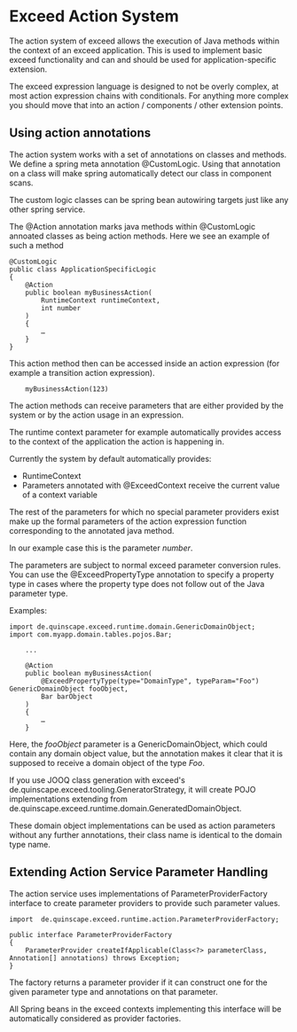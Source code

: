 Exceed Action System
====================

The action system of exceed allows the execution of Java methods within the context of
an exceed application. This is used to implement basic exceed functionality and 
can and should be used for application-specific extension.

The exceed expression language is designed to not be overly complex, at most 
action expression chains with conditionals. For anything more complex you should
move that into an action / components / other extension points. 


Using action annotations
------------------------

The action system works with a set of annotations on classes and methods. We define
a spring meta annotation @CustomLogic. Using that annotation on a class will make spring
automatically detect our class in component scans.

The custom logic classes can be spring bean autowiring targets just like any other spring
service.

The @Action annotation marks java methods within @CustomLogic annoated classes as 
being action methods. Here we see an example of such a method 

```
@CustomLogic
public class ApplicationSpecificLogic
{
    @Action
    public boolean myBusinessAction(
        RuntimeContext runtimeContext,
        int number
    )
    {
        …
    }
}
```

This action method then can be accessed inside an action expression (for example a transition action expression).


```
    myBusinessAction(123)
```

The action methods can receive parameters that are either provided by the system or
by the action usage in an expression.

The runtime context parameter for example automatically provides access to the context of the 
application the action is happening in.

Currently the system by default automatically provides:

 * RuntimeContext 
 * Parameters annotated with @ExceedContext receive the current value of a context variable 

The rest of the parameters for which no special parameter providers exist make up
the formal parameters of the action expression function corresponding to the 
annotated java method.

In our example case this is the parameter *number*.

The parameters are subject to normal exceed parameter conversion rules. You can
use the @ExceedPropertyType annotation to specify a property type in cases where
the property type does not follow out of the Java parameter type.

Examples:

```
import de.quinscape.exceed.runtime.domain.GenericDomainObject;
import com.myapp.domain.tables.pojos.Bar;

    ...
    
    @Action
    public boolean myBusinessAction(
        @ExceedPropertyType(type="DomainType", typeParam="Foo") GenericDomainObject fooObject,
        Bar barObject
    )
    {
        …
    }
```

Here, the *fooObject* parameter is a GenericDomainObject, which could contain any domain 
object value, but the annotation makes it clear that it is supposed to receive
a domain object of the type *Foo*.

If you use JOOQ class generation with exceed's de.quinscape.exceed.tooling.GeneratorStrategy,
it will create POJO implementations extending from de.quinscape.exceed.runtime.domain.GeneratedDomainObject.

These domain object implementations can be used as action parameters without any
further annotations, their class name is identical to the domain type name.

Extending Action Service Parameter Handling
-------------------------------------------

The action service uses implementations of ParameterProviderFactory interface
to create parameter providers to provide such parameter values.
 
```
import  de.quinscape.exceed.runtime.action.ParameterProviderFactory;

public interface ParameterProviderFactory
{
    ParameterProvider createIfApplicable(Class<?> parameterClass, Annotation[] annotations) throws Exception;
}
```

The factory returns a parameter provider if it can construct one for the given parameter
type and annotations on that parameter.

All Spring beans in the exceed contexts implementing this interface will be automatically considered as provider factories.

